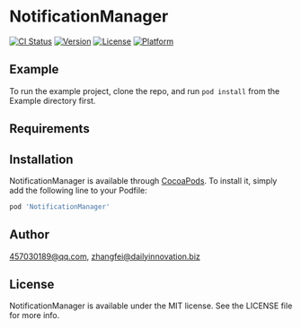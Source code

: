 # NotificationManager

[![CI Status](https://img.shields.io/travis/457030189@qq.com/NotificationManager.svg?style=flat)](https://travis-ci.org/457030189@qq.com/NotificationManager)
[![Version](https://img.shields.io/cocoapods/v/NotificationManager.svg?style=flat)](https://cocoapods.org/pods/NotificationManager)
[![License](https://img.shields.io/cocoapods/l/NotificationManager.svg?style=flat)](https://cocoapods.org/pods/NotificationManager)
[![Platform](https://img.shields.io/cocoapods/p/NotificationManager.svg?style=flat)](https://cocoapods.org/pods/NotificationManager)

## Example

To run the example project, clone the repo, and run `pod install` from the Example directory first.

## Requirements

## Installation

NotificationManager is available through [CocoaPods](https://cocoapods.org). To install
it, simply add the following line to your Podfile:

```ruby
pod 'NotificationManager'
```

## Author

457030189@qq.com, zhangfei@dailyinnovation.biz

## License

NotificationManager is available under the MIT license. See the LICENSE file for more info.
